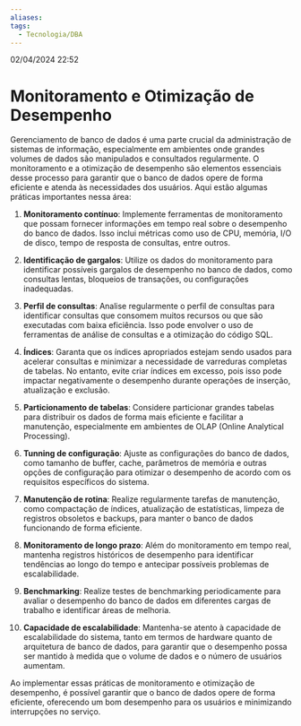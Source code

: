 ```yaml
---
aliases: 
tags:
  - Tecnologia/DBA
---
```

02/04/2024 22:52

# Monitoramento e Otimização de Desempenho

Gerenciamento de banco de dados é uma parte crucial da administração de sistemas de informação, especialmente em ambientes onde grandes volumes de dados são manipulados e consultados regularmente. O monitoramento e a otimização de desempenho são elementos essenciais desse processo para garantir que o banco de dados opere de forma eficiente e atenda às necessidades dos usuários. Aqui estão algumas práticas importantes nessa área:

1. **Monitoramento contínuo**: Implemente ferramentas de monitoramento que possam fornecer informações em tempo real sobre o desempenho do banco de dados. Isso inclui métricas como uso de CPU, memória, I/O de disco, tempo de resposta de consultas, entre outros.
    
2. **Identificação de gargalos**: Utilize os dados do monitoramento para identificar possíveis gargalos de desempenho no banco de dados, como consultas lentas, bloqueios de transações, ou configurações inadequadas.
    
3. **Perfil de consultas**: Analise regularmente o perfil de consultas para identificar consultas que consomem muitos recursos ou que são executadas com baixa eficiência. Isso pode envolver o uso de ferramentas de análise de consultas e a otimização do código SQL.
    
4. **Índices**: Garanta que os índices apropriados estejam sendo usados para acelerar consultas e minimizar a necessidade de varreduras completas de tabelas. No entanto, evite criar índices em excesso, pois isso pode impactar negativamente o desempenho durante operações de inserção, atualização e exclusão.
    
5. **Particionamento de tabelas**: Considere particionar grandes tabelas para distribuir os dados de forma mais eficiente e facilitar a manutenção, especialmente em ambientes de OLAP (Online Analytical Processing).
    
6. **Tunning de configuração**: Ajuste as configurações do banco de dados, como tamanho de buffer, cache, parâmetros de memória e outras opções de configuração para otimizar o desempenho de acordo com os requisitos específicos do sistema.
    
7. **Manutenção de rotina**: Realize regularmente tarefas de manutenção, como compactação de índices, atualização de estatísticas, limpeza de registros obsoletos e backups, para manter o banco de dados funcionando de forma eficiente.
    
8. **Monitoramento de longo prazo**: Além do monitoramento em tempo real, mantenha registros históricos de desempenho para identificar tendências ao longo do tempo e antecipar possíveis problemas de escalabilidade.
    
9. **Benchmarking**: Realize testes de benchmarking periodicamente para avaliar o desempenho do banco de dados em diferentes cargas de trabalho e identificar áreas de melhoria.
    
10. **Capacidade de escalabilidade**: Mantenha-se atento à capacidade de escalabilidade do sistema, tanto em termos de hardware quanto de arquitetura de banco de dados, para garantir que o desempenho possa ser mantido à medida que o volume de dados e o número de usuários aumentam.
    

Ao implementar essas práticas de monitoramento e otimização de desempenho, é possível garantir que o banco de dados opere de forma eficiente, oferecendo um bom desempenho para os usuários e minimizando interrupções no serviço.
